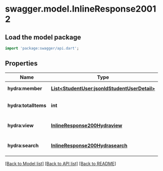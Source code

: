 # swagger.model.InlineResponse20012

## Load the model package
```dart
import 'package:swagger/api.dart';
```

## Properties
Name | Type | Description | Notes
------------ | ------------- | ------------- | -------------
**hydra:member** | [**List&lt;StudentUser:jsonldStudentUserDetail&gt;**](StudentUser:jsonldStudentUserDetail.md) |  | [default to []]
**hydra:totalItems** | **int** |  | [optional] [default to null]
**hydra:view** | [**InlineResponse200Hydraview**](InlineResponse200Hydraview.md) |  | [optional] [default to null]
**hydra:search** | [**InlineResponse200Hydrasearch**](InlineResponse200Hydrasearch.md) |  | [optional] [default to null]

[[Back to Model list]](../README.md#documentation-for-models) [[Back to API list]](../README.md#documentation-for-api-endpoints) [[Back to README]](../README.md)


